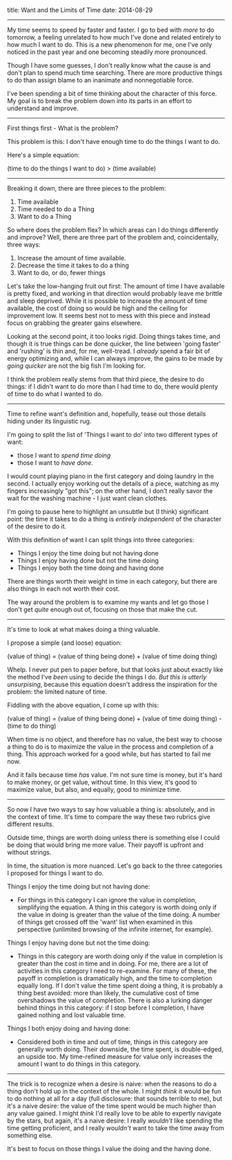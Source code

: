 title: Want and the Limits of Time
date: 2014-08-29

---

My time seems to speed by faster and faster. I go to bed with _more_ to do tomorrow, a feeling unrelated to how much I've done and related entirely to how much I want to do. This is a new phenomenon for me, one I've only noticed in the past year and one becoming  steadily more pronounced. 

Though I have some guesses, I don't really know what the cause is and don't plan to spend much time searching. There are more productive things to do than assign blame to an inanimate and nonnegotiable force.

I've been spending a bit of time thinking about the character of this force. My goal is to break the problem down into its parts in an effort to understand and improve.

---

First things first - What is the problem?

This problem is this: I don't have enough time to do the things I want to do.

Here's a simple equation: 

<div class="math"> (time to do the things I want to do) > (time available) </div>

---

Breaking it down, there are three pieces to the problem:

1. Time available
2. Time needed to do a Thing
3. Want to do a Thing

So where does the problem flex? In which areas can I do things differently and improve? Well, there are three part of the problem and, coincidentally, three ways:

1. Increase the amount of time available.
2. Decrease the time it takes to do a thing
3. Want to do, or do, fewer things

Let's take the low-hanging fruit out first: The amount of time I have available is pretty fixed, and working in that direction would probably leave me brittle and sleep deprived. While it is possible to increase the amount of time available, the cost of doing so would be high and the ceiling for improvement low. It seems best not to mess with this piece and instead focus on grabbing the greater gains elsewhere.

Looking at the second point, it too looks rigid. Doing things takes time, and though it is true things can be done quicker, the line between 'going faster' and 'rushing' is thin and, for me, well-tread. I _already_ spend a fair bit of energy optimizing and, while I can always improve, the gains to be made by _going quicker_ are not the big fish I'm looking for. 

I think the problem really stems from that third piece, the desire to do things: if I didn't want to do more than I had time to do, there would plenty of time to do what I wanted to do.

---

Time to refine want's definition and, hopefully, tease out those details hiding under its linguistic rug.

I'm going to split the list of 'Things I want to do' into two different types of want: 

- those I want to _spend time doing_
- those I want to _have done_.

I would count playing piano in the first category and doing laundry in the second. I actually enjoy working out the details of a piece, watching as my fingers increasingly "got this"; on the other hand, I don't really savor the wait for the washing machine - I just want clean clothes. 

I'm going to pause here to highlight an unsubtle but (I think) significant point: the time it takes to do a thing is _entirely independent_ of the character of the desire to do it. 

With this definition of want I can split things into three categories:

- Things I enjoy the time doing but not having done
- Things I enjoy having done but not the time doing
- Things I enjoy both the time doing and having done

There are things worth their weight in time in each category, but there are also things in each not worth their cost. 

The way around the problem is to examine my wants and let go those I don't get _quite_ enough out of, focusing on those that make the cut.

---

It's time to look at what makes doing a thing valuable. 

I propose a simple (and loose) equation:

<div class="math"> (value of thing) = (value of thing being done) + (value of time doing thing) </div>

Whelp. I never put pen to paper before, but that looks just about exactly like the method I've _been_ using to decide the things I do. _But this is utterly unsurpising_, because this equation doesn't address the inspiration for the problem: the limited nature of time. 

Fiddling with the above equation, I come up with this:

<div class="math">
(value of thing) = (value of thing being done) + (value of time doing thing) - (time to do thing) </div>

When time is no object, and therefore has no value, the best way to choose a thing to do is to maximize the value in the process and completion of a thing. This approach worked for a good while, but has started to fail me now. 

And it fails because time _has_ value. I'm not sure time is money, but it's hard to make money, or get value, without time. In this view, it's good to maximize value, but also, and equally, good to minimize time.

---

So now I have two ways to say how valuable a thing is: absolutely, and in the context of time. It's time to compare the way these two rubrics give different results.

Outside time, things are worth doing unless there is something else I could be doing that would bring me more value. Their payoff is upfront and without strings.

In time, the situation is more nuanced. Let's go back to the three categories I proposed for things I want to do.

Things I enjoy the time doing but not having done:

- For things in this category I can ignore the value in completion, simplifying the equation. A thing in this category is worth doing only if the value in doing is greater than the value of the time doing. A number of things get crossed off the 'want' list when examined in this perspective (unlimited browsing of the infinite internet, for example).

Things I enjoy having done but not the time doing:

- Things in this category are worth doing only if the value in completion is greater than the cost in time and in doing. For me, there are a lot of activities in this category I need to re-examine. For many of these, the payoff in completion is dramatically high, and the time to completion equally long. If I don't value the time spent doing a thing, it is probably a thing best avoided: more than likely, the cumulative cost of time overshadows the value of completion. There is also a lurking danger behind things in this category: if I stop before I completion, I have gained nothing and lost valuable time.

Things I both enjoy doing and having done:

- Considered both in time and out of time, things in this category are generally worth doing. Their downside, the time spent, is double-edged, an upside too. My time-refined measure for value only increases the amount I want to do things in this category.

---

The trick is to recognize when a desire is naive: when the reasons to do a thing don't hold up in the context of the whole. I might _think_ it would be fun to do nothing at all for a day (full disclosure: that sounds terrible to me), but it's a naive desire: the value of the time spent would be much higher than any value gained. I might _think_ I'd really love to be able to expertly navigate by the stars, but again, it's a naive desire: I really _wouldn't_ like spending the time getting proficient, and I really _wouldn't_ want to take the time away from something else. 

It's best to focus on those things I value the doing and the having done. 
